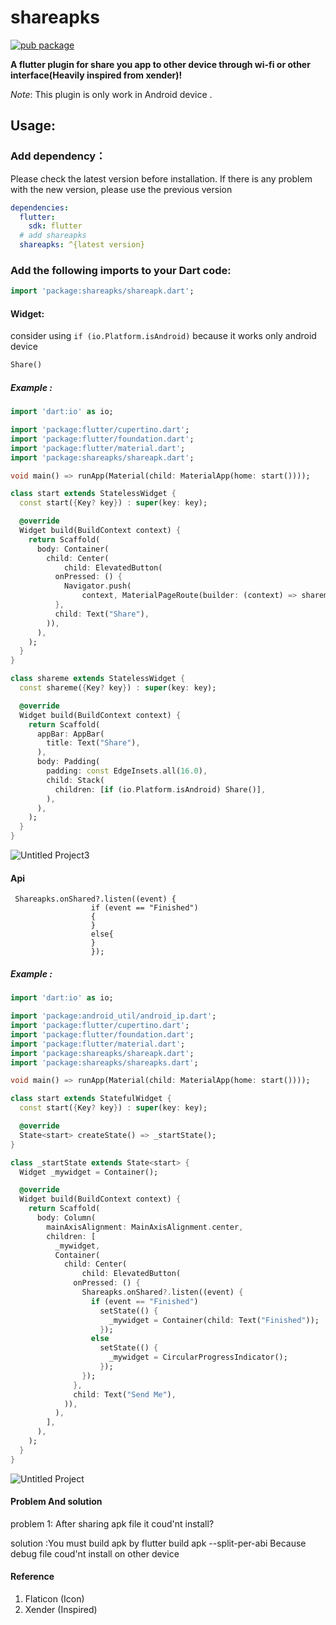 # shareapks
[![pub package](https://img.shields.io/pub/v/shareapks.svg)](https://pub.dev/packages/shareapks)

**A flutter plugin for share you app to other device through wi-fi or other interface(Heavily inspired from xender)!** </br>

*Note*: This plugin is only work in Android device .
## Usage:

### Add dependency：
Please check the latest version before installation.
If there is any problem with the new version, please use the previous version
```yaml
dependencies:
  flutter:
    sdk: flutter
  # add shareapks
  shareapks: ^{latest version}
```
### Add the following imports to your Dart code:
```dart
import 'package:shareapks/shareapk.dart';
```

#### Widget:
consider using  `if (io.Platform.isAndroid)` because it works only android device
```dart
Share()
```
##### Example :
```dart
import 'dart:io' as io;

import 'package:flutter/cupertino.dart';
import 'package:flutter/foundation.dart';
import 'package:flutter/material.dart';
import 'package:shareapks/shareapk.dart';

void main() => runApp(Material(child: MaterialApp(home: start())));

class start extends StatelessWidget {
  const start({Key? key}) : super(key: key);

  @override
  Widget build(BuildContext context) {
    return Scaffold(
      body: Container(
        child: Center(
            child: ElevatedButton(
          onPressed: () {
            Navigator.push(
                context, MaterialPageRoute(builder: (context) => shareme()));
          },
          child: Text("Share"),
        )),
      ),
    );
  }
}

class shareme extends StatelessWidget {
  const shareme({Key? key}) : super(key: key);

  @override
  Widget build(BuildContext context) {
    return Scaffold(
      appBar: AppBar(
        title: Text("Share"),
      ),
      body: Padding(
        padding: const EdgeInsets.all(16.0),
        child: Stack(
          children: [if (io.Platform.isAndroid) Share()],
        ),
      ),
    );
  }
}

```

![Untitled Project3](https://user-images.githubusercontent.com/22430922/134879148-3fdcabcd-4550-4778-960b-e6d8bc37b098.gif)

#### Api
```
 Shareapks.onShared?.listen((event) {
                  if (event == "Finished")
                  {
                  }
                  else{
                  }
                  });
```

##### Example :
```dart 
import 'dart:io' as io;

import 'package:android_util/android_ip.dart';
import 'package:flutter/cupertino.dart';
import 'package:flutter/foundation.dart';
import 'package:flutter/material.dart';
import 'package:shareapks/shareapk.dart';
import 'package:shareapks/shareapks.dart';

void main() => runApp(Material(child: MaterialApp(home: start())));

class start extends StatefulWidget {
  const start({Key? key}) : super(key: key);

  @override
  State<start> createState() => _startState();
}

class _startState extends State<start> {
  Widget _mywidget = Container();

  @override
  Widget build(BuildContext context) {
    return Scaffold(
      body: Column(
        mainAxisAlignment: MainAxisAlignment.center,
        children: [
          _mywidget,
          Container(
            child: Center(
                child: ElevatedButton(
              onPressed: () {
                Shareapks.onShared?.listen((event) {
                  if (event == "Finished")
                    setState(() {
                      _mywidget = Container(child: Text("Finished"));
                    });
                  else
                    setState(() {
                      _mywidget = CircularProgressIndicator();
                    });
                });
              },
              child: Text("Send Me"),
            )),
          ),
        ],
      ),
    );
  }
}
```

![Untitled Project](https://user-images.githubusercontent.com/22430922/134873510-585c1bbb-1e76-4679-8bd4-92d0cf6f0251.gif)

#### Problem And solution
problem 1: After sharing apk file it coud'nt install?

solution :You must build apk by flutter build apk --split-per-abi Because debug file coud'nt install on other device


#### Reference
1. Flaticon   (Icon)
2. Xender (Inspired)
